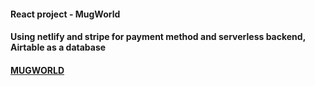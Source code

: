 #### React project - MugWorld

#### Using netlify and stripe for payment method and serverless backend, Airtable as a database

#### [MUGWORLD](https://react-mug-mina.netlify.app)
